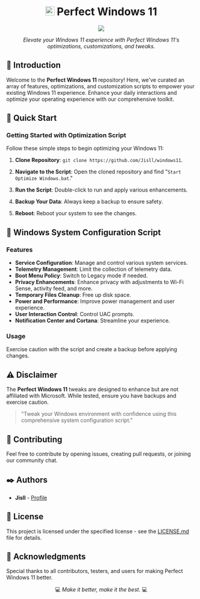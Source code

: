 <h1 align="center"><img width="24px" src="https://images.pling.com/img/00/00/64/66/02/1700514/11.png"> Perfect Windows 11</h1>
<p align="center">
		<img src="https://cdn.discordapp.com/attachments/1010222261250293841/1141472708668948500/output-onlinepngtools.png">
</p> 

<p align="center"><em>Elevate your Windows 11 experience with Perfect Windows 11's optimizations, customizations, and tweaks.</em></p>

## 🎁 Introduction

Welcome to the **Perfect Windows 11** repository! Here, we've curated an array of features, optimizations, and customization scripts to empower your existing Windows 11 experience. Enhance your daily interactions and optimize your operating experience with our comprehensive toolkit.

## 🚀 Quick Start

### Getting Started with Optimization Script

Follow these simple steps to begin optimizing your Windows 11:

1. **Clone Repository**: `git clone https://github.com/Jisll/windows11`.

2. **Navigate to the Script**: Open the cloned repository and find "`Start Optimize Windows.bat`."

3. **Run the Script**: Double-click to run and apply various enhancements.

4. **Backup Your Data**: Always keep a backup to ensure safety.

5. **Reboot**: Reboot your system to see the changes.

## 📑 Windows System Configuration Script

### Features

- **Service Configuration**: Manage and control various system services.
- **Telemetry Management**: Limit the collection of telemetry data.
- **Boot Menu Policy**: Switch to Legacy mode if needed.
- **Privacy Enhancements**: Enhance privacy with adjustments to Wi-Fi Sense, activity feed, and more.
- **Temporary Files Cleanup**: Free up disk space.
- **Power and Performance**: Improve power management and user experience.
- **User Interaction Control**: Control UAC prompts.
- **Notification Center and Cortana**: Streamline your experience.

### Usage

Exercise caution with the script and create a backup before applying changes.

## ⚠️ Disclaimer

The **Perfect Windows 11** tweaks are designed to enhance but are not affiliated with Microsoft. While tested, ensure you have backups and exercise caution.

> "Tweak your Windows environment with confidence using this comprehensive system configuration script."

## 🤝 Contributing

Feel free to contribute by opening issues, creating pull requests, or joining our community chat.

## ✒️ Authors

- **Jisll** - [Profile](https://github.com/Jisll)

## 📜 License

This project is licensed under the specified license - see the [LICENSE.md](LICENSE.md) file for details.

## 🌟 Acknowledgments

Special thanks to all contributors, testers, and users for making Perfect Windows 11 better.

<p align="center">💻 <em>Make it better, make it the best.</em> 💻</p>
